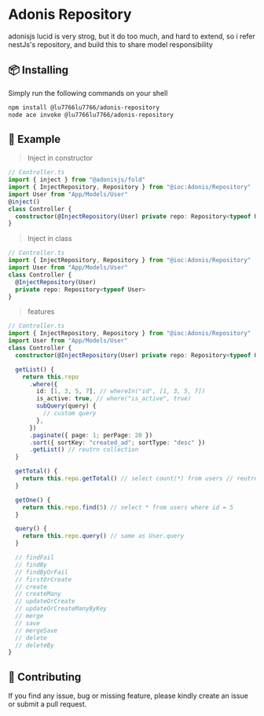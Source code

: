 # Adonis Repository

adonisjs lucid is very strog, but it do too much, and hard to extend, so i refer nestJs's repository, and build this to share model responsibility

## 📦 Installing

Simply run the following commands on your shell

```bash
npm install @lu7766lu7766/adonis-repository
node ace invoke @lu7766lu7766/adonis-repository
```

## 📌 Example

> Inject in constructor

```ts
// Controller.ts
import { inject } from "@adonisjs/fold"
import { InjectRepository, Repository } from "@ioc:Adonis/Repository"
import User from "App/Models/User"
@inject()
class Controller {
  constructor(@InjectRepository(User) private repo: Repository<typeof User>) {}
}
```

> Inject in class

```ts
// Controller.ts
import { InjectRepository, Repository } from "@ioc:Adonis/Repository"
import User from "App/Models/User"
class Controller {
  @InjectRepository(User)
  private repo: Repository<typeof User>
}
```

> features

```ts
// Controller.ts
import { InjectRepository, Repository } from "@ioc:Adonis/Repository"
import User from "App/Models/User"
class Controller {
  constructor(@InjectRepository(User) private repo: Repository<typeof User>) {}

  getList() {
    return this.repo
      .where({
        id: [1, 3, 5, 7], // whereIn("id", [1, 3, 5, 7])
        is_active: true, // where("is_active", true)
        subQuery(query) {
          // custom query
        },
      })
      .paginate({ page: 1; perPage: 20 })
      .sort({ sortKey: "created_ad"; sortType: "desc" })
      .getList() // reutrn collection
  }

  getTotal() {
    return this.repo.getTotal() // select count(*) from users // reutrn number
  }

  getOne() {
    return this.repo.find(5) // select * from users where id = 5
  }

  query() {
    return this.repo.query() // same as User.query
  }

  // findFail
  // findBy
  // findByOrFail
  // firstOrCreate
  // create
  // createMany
  // updateOrCreate
  // updateOrCreateManyByKey
  // merge
  // save
  // mergeSave
  // delete
  // deleteBy
}
```

## 📝 Contributing

If you find any issue, bug or missing feature, please kindly create an issue or submit a pull request.
